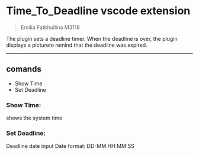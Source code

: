 # Time_To_Deadline vscode extension
> Emilia Fatkhullina M3118

The plugin sets a deadline timer. When the deadline is over, the plugin displays a pictureto remind that the deadline was expired.

--- 
## comands
- Show Time
- Set Deadline

### Show Time:

shows the system time

### Set Deadline:

Deadline date input 
Date format:
DD-MM HH:MM:SS
